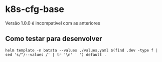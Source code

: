# k8s-cfg-base

Versão 1.0.0 é incompativel com as anteriores

## Como testar para desenvolver

```shell
helm template -n batata --values ./values.yaml $(find .dev -type f | sed 's/^/--values /' | tr '\n' ' ') default .
```